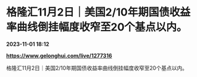 # 格隆汇11月2日｜美国2/10年期国债收益率曲线倒挂幅度收窄至20个基点以内。

**2023-11-01 18:12**

**https://www.gelonghui.com/live/1277316**

格隆汇11月2日｜美国2/10年期国债收益率曲线倒挂幅度收窄至20个基点以内。